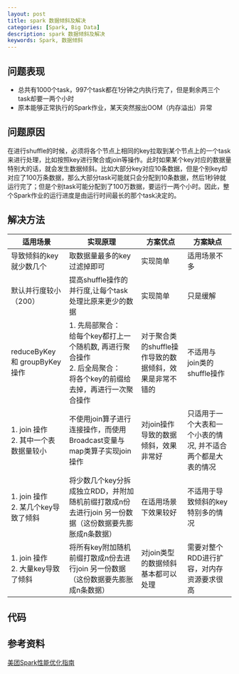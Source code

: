 ```yaml
---
layout: post
title: spark 数据倾斜及解决
categories: [Spark, Big Data]
description: spark 数据倾斜及解决
keywords: Spark, 数据倾斜
---
```



## 问题表现
- 总共有1000个task，997个task都在1分钟之内执行完了，但是剩余两三个task却要一两个小时
- 原本能够正常执行的Spark作业，某天突然报出OOM（内存溢出）异常


## 问题原因
在进行shuffle的时候，必须将各个节点上相同的key拉取到某个节点上的一个task来进行处理，比如按照key进行聚合或join等操作。此时如果某个key对应的数据量特别大的话，就会发生数据倾斜。比如大部分key对应10条数据，但是个别key却对应了100万条数据，那么大部分task可能就只会分配到10条数据，然后1秒钟就运行完了；但是个别task可能分配到了100万数据，要运行一两个小时。因此，整个Spark作业的运行进度是由运行时间最长的那个task决定的。


## 解决方法

| 适用场景 | 实现原理 | 方案优点 | 方案缺点|
| ----| ---- | ---- | ---- |
| 导致倾斜的key就少数几个 | 取数据量最多的key过滤掉即可 | 实现简单 | 适用场景不多 |
| 默认并行度较小（200） | 提高shuffle操作的并行度,让每个task处理比原来更少的数据 | 实现简单 | 只是缓解 | 
| reduceByKey 和 groupByKey 操作 | 1. 先局部聚合：<br> 给每个key都打上一个随机数, 再进行聚合操作 <br> 2. 后全局聚合：<br> 将各个key的前缀给去掉，再进行一次聚合操作 | 对于聚合类的shuffle操作导致的数据倾斜，效果是非常不错的 | 不适用与 join类的shuffle操作 |
| 1. join 操作 <br> 2. 其中一个表数据量较小 | 不使用join算子进行连接操作，而使用Broadcast变量与map类算子实现join操作 | 对join操作导致的数据倾斜，效果非常好 | 只适用于一个大表和一个小表的情况, 并不适合两个都是大表的情况 | 
| 1. join 操作 <br> 2. 某几个key导致了倾斜 | 将少数几个key分拆成独立RDD，并附加随机前缀打散成n份去进行join 另一份数据（这份数据要先膨胀成n条数据） | 在适用场景下效果较好 | 不适用于导致倾斜的key特别多的情况 | 
| 1. join 操作 <br> 2. 大量key导致了倾斜 | 将所有key附加随机前缀打散成n份去进行join 另一份数据（这份数据要先膨胀成n条数据） | 对join类型的数据倾斜基本都可以处理 | 需要对整个RDD进行扩容，对内存资源要求很高 | 



## 代码



## 参考资料
[美团Spark性能优化指南](https://tech.meituan.com/2016/05/12/spark-tuning-pro.html)

